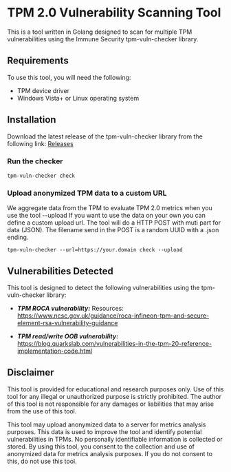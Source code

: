 # TPM 2.0 Vulnerability Scanning Tool
This is a tool written in Golang designed to scan for multiple TPM vulnerabilities using the Immune Security tpm-vuln-checker library.

## Requirements
To use this tool, you will need the following:

* TPM device driver
* Windows Vista+ or Linux operating system

## Installation
Download the latest release of the tpm-vuln-checker library from the following link: [Releases](https://github.com/immune-gmbh/tpm-vuln-checker/releases/latest
)

### Run the checker

```
tpm-vuln-checker check
```

### Upload anonymized TPM data to a custom URL
We aggregate data from the TPM to evaluate TPM 2.0 metrics when you use the tool --upload
If you want to use the data on your own you can define a custom upload url. The tool will do a HTTP POST with muti part for data (JSON).
The filename send in the POST is a random UUID with a .json ending.

```
tpm-vuln-checker --url=https://your.domain check --upload
```

## Vulnerabilities Detected
This tool is designed to detect the following vulnerabilities using the tpm-vuln-checker library:

* ***TPM ROCA vulnerability:*** 
Resources: https://www.ncsc.gov.uk/guidance/roca-infineon-tpm-and-secure-element-rsa-vulnerability-guidance

* ***TPM read/write OOB vulnerability:***
https://blog.quarkslab.com/vulnerabilities-in-the-tpm-20-reference-implementation-code.html

## Disclaimer
This tool is provided for educational and research purposes only. Use of this tool for any illegal or unauthorized purpose is strictly prohibited. The author of this tool is not responsible for any damages or liabilities that may arise from the use of this tool.

This tool may upload anonymized data to a server for metrics analysis purposes. This data is used to improve the tool and identify potential vulnerabilities in TPMs. No personally identifiable information is collected or stored. By using this tool, you consent to the collection and use of anonymized data for metrics analysis purposes. If you do not consent to this, do not use this tool.
